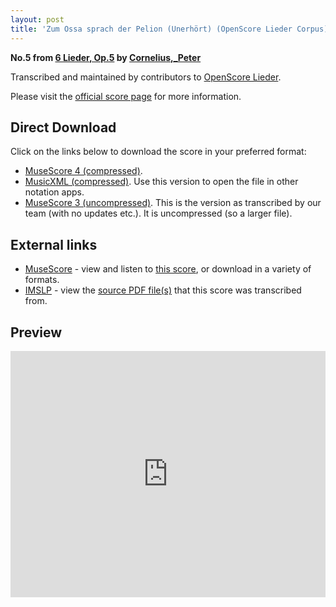 ```yaml
---
layout: post
title: 'Zum Ossa sprach der Pelion (Unerhört) (OpenScore Lieder Corpus)'
---
```


__No.5 from [6 Lieder, Op.5](https://fourscoreandmore.org/OpenScore/Cornelius%2C_Peter/6_Lieder%2C_Op.5/) by [Cornelius,_Peter](https://fourscoreandmore.org/OpenScore/Cornelius%2C_Peter)__

Transcribed and maintained by contributors to [OpenScore Lieder].

Please visit the [official score page] for more information.

[official score page]: https://musescore.com/openscore-lieder-corpus/scores/5051358
[OpenScore Lieder]: https://musescore.com/openscore-lieder-corpus

## Direct Download

Click on the links below to download the score in your preferred format:
- [MuseScore 4 (compressed)](https://fourscoreandmore.org/OpenScore/Cornelius%2C_Peter/6_Lieder%2C_Op.5/5_Zum_Ossa_sprach_der_Pelion_%28Unerh%C3%B6rt%29.mscz).
- [MusicXML (compressed)](https://fourscoreandmore.org/OpenScore/Cornelius%2C_Peter/6_Lieder%2C_Op.5/5_Zum_Ossa_sprach_der_Pelion_%28Unerh%C3%B6rt%29.mxl). Use this version to open the file in other notation apps.
- [MuseScore 3 (uncompressed)](https://raw.githubusercontent.com/OpenScore/Lieder/refs/heads/main/scores/Cornelius%2C_Peter/6_Lieder%2C_Op.5/5_Zum_Ossa_sprach_der_Pelion_%28Unerh%C3%B6rt%29/lc5051358.mscx). This is the version as transcribed by our team (with no updates etc.). It is uncompressed (so a larger file).

## External links

- [MuseScore] - view and listen to [this score][MuseScore], or download in a variety of formats.
- [IMSLP] - view the [source PDF file(s)][IMSLP] that this score was transcribed from.

[MuseScore]: https://musescore.com/score/5051358
[IMSLP]: https://imslp.org/wiki/Special:ReverseLookup/24063

## Preview

<iframe width="100%" height="394" src="https://musescore.com/openscore-lieder-corpus/scores/5051358/embed" frameborder="0" allowfullscreen allow="autoplay; fullscreen"></iframe>
